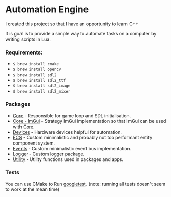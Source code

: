 # Automation Engine

I created this project so that I have an opportunity to learn C++

It is goal is to provide a simple way to automate tasks on a computer by writing scripts in Lua.

### Requirements:

- `$ brew install cmake`
- `$ brew install opencv`
- `$ brew install sdl2`
- `$ brew install sdl2_ttf`
- `$ brew install sdl2_image`
- `$ brew install sdl2_mixer`

### Packages

- [Core](src/packages/core) - Responsible for game loop and SDL initialisation.
- [Core - ImGui](src/packages/core-imgui) - Strategy ImGui implementation so that ImGui can be used
  with [Core](/src/packages/core).
- [Devices](src/packages/devices) - Hardware devices helpful for automation.
- [ECS](src/packages/ecs) - Custom minimalistic and probably not too performant entity component system.
- [Events](src/packages/events) - Custom minimalistic event bus implementation.
- [Logger](src/packages/logger) - Custom logger package.
- [Utility](src/packages/logger) - Utility functions used in packages and apps.

### Tests

You can use CMake to Run [googletest](https://github.com/google/googletest). (note: running all tests doesn't seem to work at the mean time)
